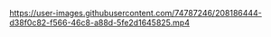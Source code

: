 

https://user-images.githubusercontent.com/74787246/208186444-d38f0c82-f566-46c8-a88d-5fe2d1645825.mp4

